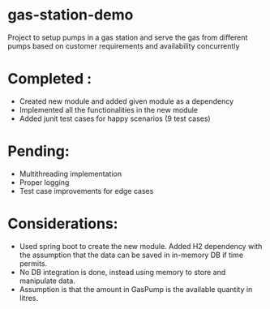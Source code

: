 # gas-station-demo
Project to setup pumps in a gas station and serve the gas from different pumps based on customer requirements and availability concurrently



# Completed :
- Created new module and added given module as a dependency
- Implemented all the functionalities in the new module
- Added junit test cases for happy scenarios (9 test cases)

# Pending: 
 - Multithreading implementation
 - Proper logging
 - Test case improvements for edge cases
 
# Considerations:
 - Used spring boot to create the new module. Added H2 dependency with the assumption that the data can be saved in in-memory DB if time permits.
 - No DB integration is done, instead using memory to store and manipulate data.
 - Assumption is that the amount in GasPump is the available quantity in litres.
